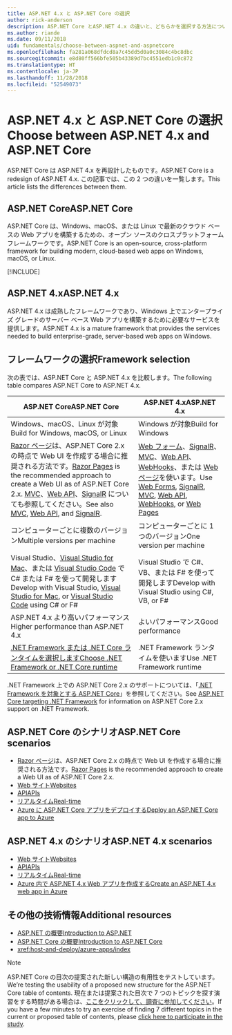 ```yaml
---
title: ASP.NET 4.x と ASP.NET Core の選択
author: rick-anderson
description: ASP.NET Core とASP.NET 4.x の違いと、どちらかを選択する方法について説明します。
ms.author: riande
ms.date: 09/11/2018
uid: fundamentals/choose-between-aspnet-and-aspnetcore
ms.openlocfilehash: fa281a068dfdcd8a7c45dd5d0a0c3084c4bc8dbc
ms.sourcegitcommit: e8d80ff566bfe505b43389d7bc4551edb1c0c872
ms.translationtype: HT
ms.contentlocale: ja-JP
ms.lasthandoff: 11/28/2018
ms.locfileid: "52549073"
---
```

# <a name="choose-between-aspnet-4x-and-aspnet-core"></a><span data-ttu-id="f49b7-103">ASP.NET 4.x と ASP.NET Core の選択</span><span class="sxs-lookup"><span data-stu-id="f49b7-103">Choose between ASP.NET 4.x and ASP.NET Core</span></span>

<span data-ttu-id="f49b7-104">ASP.NET Core は ASP.NET 4.x を再設計したものです。</span><span class="sxs-lookup"><span data-stu-id="f49b7-104">ASP.NET Core is a redesign of ASP.NET 4.x.</span></span> <span data-ttu-id="f49b7-105">この記事では、この 2 つの違いを一覧します。</span><span class="sxs-lookup"><span data-stu-id="f49b7-105">This article lists the differences between them.</span></span>

## <a name="aspnet-core"></a><span data-ttu-id="f49b7-106">ASP.NET Core</span><span class="sxs-lookup"><span data-stu-id="f49b7-106">ASP.NET Core</span></span>

<span data-ttu-id="f49b7-107">ASP.NET Core は、Windows、macOS、または Linux で最新のクラウド ベースの Web アプリを構築するための、オープン ソースのクロスプラットフォーム フレームワークです。</span><span class="sxs-lookup"><span data-stu-id="f49b7-107">ASP.NET Core is an open-source, cross-platform framework for building modern, cloud-based web apps on Windows, macOS, or Linux.</span></span>

[!INCLUDE[](~/includes/benefits.md)]

## <a name="aspnet-4x"></a><span data-ttu-id="f49b7-108">ASP.NET 4.x</span><span class="sxs-lookup"><span data-stu-id="f49b7-108">ASP.NET 4.x</span></span>

<span data-ttu-id="f49b7-109">ASP.NET 4.x は成熟したフレームワークであり、Windows 上でエンタープライズ グレードのサーバー ベース Web アプリを構築するために必要なサービスを提供します。</span><span class="sxs-lookup"><span data-stu-id="f49b7-109">ASP.NET 4.x is a mature framework that provides the services needed to build enterprise-grade, server-based web apps on Windows.</span></span>

## <a name="framework-selection"></a><span data-ttu-id="f49b7-110">フレームワークの選択</span><span class="sxs-lookup"><span data-stu-id="f49b7-110">Framework selection</span></span>

<span data-ttu-id="f49b7-111">次の表では、ASP.NET Core と ASP.NET 4.x を比較します。</span><span class="sxs-lookup"><span data-stu-id="f49b7-111">The following table compares ASP.NET Core to ASP.NET 4.x.</span></span>

| <span data-ttu-id="f49b7-112">ASP.NET Core</span><span class="sxs-lookup"><span data-stu-id="f49b7-112">ASP.NET Core</span></span> | <span data-ttu-id="f49b7-113">ASP.NET 4.x</span><span class="sxs-lookup"><span data-stu-id="f49b7-113">ASP.NET 4.x</span></span> |
|---|---|
|<span data-ttu-id="f49b7-114">Windows、macOS、Linux が対象</span><span class="sxs-lookup"><span data-stu-id="f49b7-114">Build for Windows, macOS, or Linux</span></span>|<span data-ttu-id="f49b7-115">Windows が対象</span><span class="sxs-lookup"><span data-stu-id="f49b7-115">Build for Windows</span></span>|
|<span data-ttu-id="f49b7-116">[Razor ページ](xref:razor-pages/index)は、ASP.NET Core 2.x の時点で Web UI を作成する場合に推奨される方法です。</span><span class="sxs-lookup"><span data-stu-id="f49b7-116">[Razor Pages](xref:razor-pages/index) is the recommended approach to create a Web UI as of ASP.NET Core 2.x.</span></span> <span data-ttu-id="f49b7-117">[MVC](xref:mvc/overview)、[Web API](xref:tutorials/first-web-api)、[SignalR](xref:signalr/introduction) についても参照してください。</span><span class="sxs-lookup"><span data-stu-id="f49b7-117">See also [MVC](xref:mvc/overview), [Web API](xref:tutorials/first-web-api), and [SignalR](xref:signalr/introduction).</span></span>|<span data-ttu-id="f49b7-118">[Web フォーム](/aspnet/web-forms)、[SignalR](/aspnet/signalr)、[MVC](/aspnet/mvc)、[Web API](/aspnet/web-api/)、[WebHooks](/aspnet/webhooks/)、または [Web ページ](/aspnet/web-pages)を使います。</span><span class="sxs-lookup"><span data-stu-id="f49b7-118">Use [Web Forms](/aspnet/web-forms), [SignalR](/aspnet/signalr), [MVC](/aspnet/mvc), [Web API](/aspnet/web-api/), [WebHooks](/aspnet/webhooks/), or [Web Pages](/aspnet/web-pages)</span></span>|
|<span data-ttu-id="f49b7-119">コンピューターごとに複数のバージョン</span><span class="sxs-lookup"><span data-stu-id="f49b7-119">Multiple versions per machine</span></span>|<span data-ttu-id="f49b7-120">コンピューターごとに 1 つのバージョン</span><span class="sxs-lookup"><span data-stu-id="f49b7-120">One version per machine</span></span>|
|<span data-ttu-id="f49b7-121">Visual Studio、[Visual Studio for Mac](https://www.visualstudio.com/vs/visual-studio-mac/)、または [Visual Studio Code](https://code.visualstudio.com/) で C# または F# を使って開発します</span><span class="sxs-lookup"><span data-stu-id="f49b7-121">Develop with Visual Studio, [Visual Studio for Mac](https://www.visualstudio.com/vs/visual-studio-mac/), or [Visual Studio Code](https://code.visualstudio.com/) using C# or F#</span></span>|<span data-ttu-id="f49b7-122">Visual Studio で C#、VB、または F# を使って開発します</span><span class="sxs-lookup"><span data-stu-id="f49b7-122">Develop with Visual Studio using C#, VB, or F#</span></span>|
|<span data-ttu-id="f49b7-123">ASP.NET 4.x より高いパフォーマンス</span><span class="sxs-lookup"><span data-stu-id="f49b7-123">Higher performance than ASP.NET 4.x</span></span>|<span data-ttu-id="f49b7-124">よいパフォーマンス</span><span class="sxs-lookup"><span data-stu-id="f49b7-124">Good performance</span></span>|
|[<span data-ttu-id="f49b7-125">.NET Framework または .NET Core ランタイムを選択します</span><span class="sxs-lookup"><span data-stu-id="f49b7-125">Choose .NET Framework or .NET Core runtime</span></span>](/dotnet/articles/standard/choosing-core-framework-server)|<span data-ttu-id="f49b7-126">.NET Framework ランタイムを使います</span><span class="sxs-lookup"><span data-stu-id="f49b7-126">Use .NET Framework runtime</span></span>|

<span data-ttu-id="f49b7-127">.NET Framework 上での ASP.NET Core 2.x のサポートについては、「[.NET Framework を対象とする ASP.NET Core](xref:index#target-framework)」を参照してください。</span><span class="sxs-lookup"><span data-stu-id="f49b7-127">See [ASP.NET Core targeting .NET Framework](xref:index#target-framework) for information on ASP.NET Core 2.x support on .NET Framework.</span></span>

## <a name="aspnet-core-scenarios"></a><span data-ttu-id="f49b7-128">ASP.NET Core のシナリオ</span><span class="sxs-lookup"><span data-stu-id="f49b7-128">ASP.NET Core scenarios</span></span>

* <span data-ttu-id="f49b7-129">[Razor ページ](xref:razor-pages/index)は、ASP.NET Core 2.x の時点で Web UI を作成する場合に推奨される方法です。</span><span class="sxs-lookup"><span data-stu-id="f49b7-129">[Razor Pages](xref:razor-pages/index) is the recommended approach to create a Web UI as of ASP.NET Core 2.x.</span></span>
* [<span data-ttu-id="f49b7-130">Web サイト</span><span class="sxs-lookup"><span data-stu-id="f49b7-130">Websites</span></span>](xref:tutorials/first-mvc-app/index)
* [<span data-ttu-id="f49b7-131">API</span><span class="sxs-lookup"><span data-stu-id="f49b7-131">APIs</span></span>](xref:tutorials/first-web-api)
* [<span data-ttu-id="f49b7-132">リアルタイム</span><span class="sxs-lookup"><span data-stu-id="f49b7-132">Real-time</span></span>](xref:signalr/index)
* [<span data-ttu-id="f49b7-133">Azure に ASP.NET Core アプリをデプロイする</span><span class="sxs-lookup"><span data-stu-id="f49b7-133">Deploy an ASP.NET Core app to Azure</span></span>](/azure/app-service/app-service-web-get-started-dotnet)

## <a name="aspnet-4x-scenarios"></a><span data-ttu-id="f49b7-134">ASP.NET 4.x のシナリオ</span><span class="sxs-lookup"><span data-stu-id="f49b7-134">ASP.NET 4.x scenarios</span></span>

* [<span data-ttu-id="f49b7-135">Web サイト</span><span class="sxs-lookup"><span data-stu-id="f49b7-135">Websites</span></span>](/aspnet/mvc)
* [<span data-ttu-id="f49b7-136">API</span><span class="sxs-lookup"><span data-stu-id="f49b7-136">APIs</span></span>](/aspnet/web-api)
* [<span data-ttu-id="f49b7-137">リアルタイム</span><span class="sxs-lookup"><span data-stu-id="f49b7-137">Real-time</span></span>](/aspnet/signalr)
* [<span data-ttu-id="f49b7-138">Azure 内で ASP.NET 4.x Web アプリを作成する</span><span class="sxs-lookup"><span data-stu-id="f49b7-138">Create an ASP.NET 4.x web app in Azure</span></span>](/azure/app-service/app-service-web-get-started-dotnet-framework)

## <a name="additional-resources"></a><span data-ttu-id="f49b7-139">その他の技術情報</span><span class="sxs-lookup"><span data-stu-id="f49b7-139">Additional resources</span></span>

* [<span data-ttu-id="f49b7-140">ASP.NET の概要</span><span class="sxs-lookup"><span data-stu-id="f49b7-140">Introduction to ASP.NET</span></span>](/aspnet/overview)
* [<span data-ttu-id="f49b7-141">ASP.NET Core の概要</span><span class="sxs-lookup"><span data-stu-id="f49b7-141">Introduction to ASP.NET Core</span></span>](xref:index)
* <xref:host-and-deploy/azure-apps/index>

> [!NOTE]
> <span data-ttu-id="f49b7-142">ASP.NET Core の目次の提案された新しい構造の有用性をテストしています。</span><span class="sxs-lookup"><span data-stu-id="f49b7-142">We’re testing the usability of a proposed new structure for the ASP.NET Core table of contents.</span></span>  <span data-ttu-id="f49b7-143">現在または提案された目次で 7 つのトピックを探す演習をする時間がある場合は、[ここをクリックして、調査に参加してください](https://dpk4xbh5.optimalworkshop.com/treejack/rps16hd5)。</span><span class="sxs-lookup"><span data-stu-id="f49b7-143">If you have a few minutes to try an exercise of finding 7 different topics in the current or proposed table of contents, please [click here to participate in the study](https://dpk4xbh5.optimalworkshop.com/treejack/rps16hd5).</span></span>